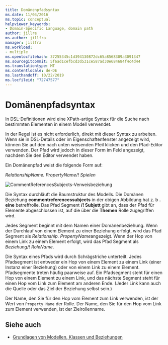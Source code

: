 ```yaml
---
title: Domänenpfadsyntax
ms.date: 11/04/2016
ms.topic: conceptual
helpviewer_keywords:
- Domain-Specific Language, domain path
author: jillre
ms.author: jillfra
manager: jillfra
ms.workload:
- multiple
ms.openlocfilehash: 37255345c1d394130872dc65a8568309a3091347
ms.sourcegitcommit: 5f6ad1cefbcd3d531ce587ad30e684684f4c4d44
ms.translationtype: MT
ms.contentlocale: de-DE
ms.lasthandoff: 10/22/2019
ms.locfileid: "72747577"
---
```

# <a name="domain-path-syntax"></a>Domänenpfadsyntax
In DSL-Definitionen wird eine XPath-artige Syntax für die Suche nach bestimmten Elementen in einem Modell verwendet.

 In der Regel ist es nicht erforderlich, direkt mit dieser Syntax zu arbeiten. Wenn sie in DSL-Details oder im Eigenschaftenfenster angezeigt wird, können Sie auf den nach unten weisenden Pfeil klicken und den Pfad-Editor verwenden. Der Pfad wird jedoch in dieser Form im Feld angezeigt, nachdem Sie den Editor verwendet haben.

 Ein Domänenpfad weist die folgende Form auf:

 *RelationshipName. PropertyName/! Spielen*

 ![CommentReferencesSubjects-Verweisbeziehung](../modeling/media/dsl_reference.png)

 Die Syntax durchläuft die Baumstruktur des Modells. Die Domänen Beziehung **commentreferencessubjects** in der obigen Abbildung hat z. b **. eine** betreffrolle. Das Pfad Segment **/! Subjett** gibt an, dass der Pfad für Elemente abgeschlossen ist, auf die über die **Themen** Rolle zugegriffen wird.

 Jedes Segment beginnt mit dem Namen einer Domänenbeziehung. Wenn der Durchlauf von einem Element zu einer Beziehung erfolgt, wird das Pfad Segment als *Relationship. PropertyName*angezeigt. Wenn der Hop von einem Link zu einem Element erfolgt, wird das Pfad Segment als *Beziehung/! RoleName*.

 Die Syntax eines Pfads wird durch Schrägstriche unterteilt. Jedes Pfadsegment ist entweder ein Hop von einem Element zu einem Link (einer Instanz einer Beziehung) oder von einem Link zu einem Element. Pfadsegmente treten häufig paarweise auf. Ein Pfadsegment steht für einen Hop von einem Element zu einem Link, und das nächste Segment steht für einen Hop vom Link zum Element am anderen Ende. (Jeder Link kann auch die Quelle oder das Ziel der Beziehung selbst sein.)

 Der Name, den Sie für den Hop vom Element zum Link verwenden, ist der Wert von `Property Name` der Rolle. Der Name, den Sie für den Hop vom Link zum Element verwenden, ist der Zielrollenname.

## <a name="see-also"></a>Siehe auch

- [Grundlagen von Modellen, Klassen und Beziehungen](../modeling/understanding-models-classes-and-relationships.md)